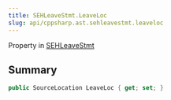 ```yaml
---
title: SEHLeaveStmt.LeaveLoc
slug: api/cppsharp.ast.sehleavestmt.leaveloc
---
```

Property in [SEHLeaveStmt](/api/cppsharp/ast/sehleavestmt)

## Summary



```csharp
public SourceLocation LeaveLoc { get; set; }
```

